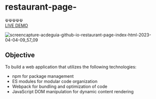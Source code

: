 # restaurant-page-

⟱⟱⟱⟱⟱
<br />
[LIVE DEMO](https://acdeguia.github.io/restaurant-page-/index.html)

![screencapture-acdeguia-github-io-restaurant-page-index-html-2023-04-04-09_57_09](https://user-images.githubusercontent.com/67185278/229666674-3621a2e9-c173-4387-9d7e-9b0c9870cab9.png)

## Objective
To build a web application that utilizes the following technologies:

* npm for package management
* ES modules for modular code organization
* Webpack for bundling and optimization of code
* JavaScript DOM manipulation for dynamic content rendering
